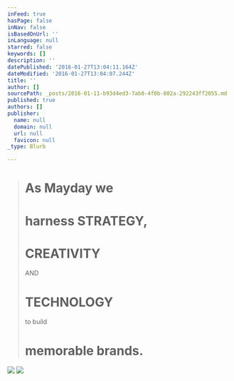 ```yaml
---
inFeed: true
hasPage: false
inNav: false
isBasedOnUrl: ''
inLanguage: null
starred: false
keywords: []
description: ''
datePublished: '2016-01-27T13:04:11.164Z'
dateModified: '2016-01-27T13:04:07.244Z'
title: ''
author: []
sourcePath: _posts/2016-01-11-b93d4ed3-7ab8-4f0b-802a-292243ff2055.md
published: true
authors: []
publisher:
  name: null
  domain: null
  url: null
  favicon: null
_type: Blurb

---
```

> # As Mayday we 
> 
> # harness STRATEGY, 
> 
> # CREATIVITY
> AND 
> 
> # TECHNOLOGY
> to build 
> 
> # memorable brands.

![](https://s3-us-west-2.amazonaws.com/the-grid-img/p/05ba9d6f4bb4760aaf93694f4a8b95c8d0f7f7dc.jpg)
![](https://the-grid-user-content.s3-us-west-2.amazonaws.com/89826b0f-b7ed-4a1d-b761-12abdb1994fc.gif)